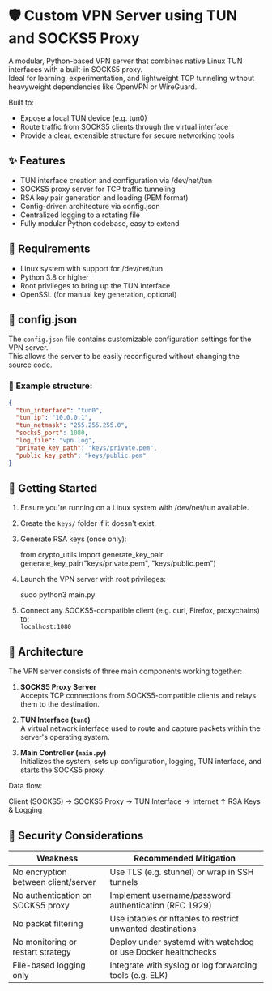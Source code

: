 ﻿# 🛡️ Custom VPN Server using TUN and SOCKS5 Proxy

A modular, Python-based VPN server that combines native Linux TUN interfaces with a built-in SOCKS5 proxy.  
Ideal for learning, experimentation, and lightweight TCP tunneling without heavyweight dependencies like OpenVPN or WireGuard.

Built to:
- Expose a local TUN device (e.g. tun0)
- Route traffic from SOCKS5 clients through the virtual interface
- Provide a clear, extensible structure for secure networking tools

## ✨ Features

- TUN interface creation and configuration via /dev/net/tun
- SOCKS5 proxy server for TCP traffic tunneling
- RSA key pair generation and loading (PEM format)
- Config-driven architecture via config.json
- Centralized logging to a rotating file
- Fully modular Python codebase, easy to extend

## 🧰 Requirements

- Linux system with support for /dev/net/tun
- Python 3.8 or higher
- Root privileges to bring up the TUN interface
- OpenSSL (for manual key generation, optional)


## 📄 config.json

The `config.json` file contains customizable configuration settings for the VPN server.  
This allows the server to be easily reconfigured without changing the source code.

### 🔧 Example structure:

```json
{
  "tun_interface": "tun0",
  "tun_ip": "10.0.0.1",
  "tun_netmask": "255.255.255.0",
  "socks5_port": 1080,
  "log_file": "vpn.log",
  "private_key_path": "keys/private.pem",
  "public_key_path": "keys/public.pem"
}

```

## 🚀 Getting Started

1. Ensure you're running on a Linux system with /dev/net/tun available.
2. Create the `keys/` folder if it doesn't exist.
3. Generate RSA keys (once only):

   from crypto_utils import generate_key_pair  
   generate_key_pair("keys/private.pem", "keys/public.pem")

4. Launch the VPN server with root privileges:

   sudo python3 main.py

5. Connect any SOCKS5-compatible client (e.g. curl, Firefox, proxychains) to:  
   `localhost:1080`


## 🧱 Architecture

The VPN server consists of three main components working together:

1. **SOCKS5 Proxy Server**  
   Accepts TCP connections from SOCKS5-compatible clients and relays them to the destination.

2. **TUN Interface (`tun0`)**  
   A virtual network interface used to route and capture packets within the server's operating system.

3. **Main Controller (`main.py`)**  
   Initializes the system, sets up configuration, logging, TUN interface, and starts the SOCKS5 proxy.

Data flow:

Client (SOCKS5) → SOCKS5 Proxy → TUN Interface → Internet
                                ↑
                           RSA Keys & Logging



## 🔐 Security Considerations

| Weakness                             | Recommended Mitigation                                       |
|--------------------------------------|--------------------------------------------------------------|
| No encryption between client/server  | Use TLS (e.g. stunnel) or wrap in SSH tunnels                |
| No authentication on SOCKS5 proxy    | Implement username/password authentication (RFC 1929)        |
| No packet filtering                  | Use iptables or nftables to restrict unwanted destinations   |
| No monitoring or restart strategy    | Deploy under systemd with watchdog or use Docker healthchecks|
| File-based logging only              | Integrate with syslog or log forwarding tools (e.g. ELK)     |
